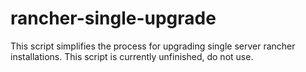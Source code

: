 # rancher-single-upgrade
This script simplifies the process for upgrading single server rancher installations.  This script is currently unfinished, do not use.
